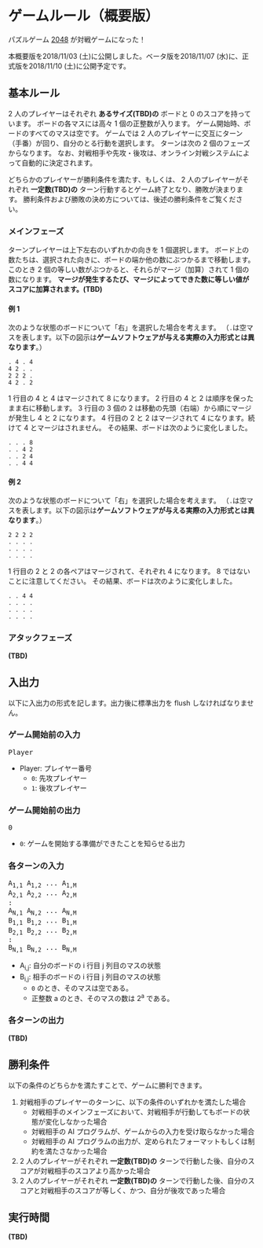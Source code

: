 # ゲームルール（**概要版**）

パズルゲーム [2048](<https://ja.wikipedia.org/wiki/2048_(%E3%82%B2%E3%83%BC%E3%83%A0)>) が対戦ゲームになった！

本概要版を2018/11/03 (土)に公開しました。ベータ版を2018/11/07 (水)に、正式版を2018/11/10 (土)に公開予定です。

## 基本ルール

2 人のプレイヤーはそれぞれ **あるサイズ(TBD)の** ボードと 0 のスコアを持っています。
ボードの各マスには高々 1 個の正整数が入ります。
ゲーム開始時、ボードのすべてのマスは空です。
ゲームでは 2 人のプレイヤーに交互にターン（手番）が回り、自分のとる行動を選択します。
ターンは次の 2 個のフェーズからなります。
なお、対戦相手や先攻・後攻は、オンライン対戦システムによって自動的に決定されます。

どちらかのプレイヤーが勝利条件を満たす、もしくは、
2 人のプレイヤーがそれぞれ **一定数(TBD)の** ターン行動するとゲーム終了となり、勝敗が決まります。
勝利条件および勝敗の決め方については、後述の勝利条件をご覧ください。

### メインフェーズ

ターンプレイヤーは上下左右のいずれかの向きを 1 個選択します。
ボード上の数たちは、選択された向きに、ボードの端か他の数にぶつかるまで移動します。
このとき 2 個の等しい数がぶつかると、それらがマージ（加算）されて 1 個の数になります。
**マージが発生するたび、マージによってできた数に等しい値がスコアに加算されます。(TBD)**

#### 例 1

次のような状態のボードについて「右」を選択した場合を考えます。
（`.`は空マスを表します。以下の図示は**ゲームソフトウェアが与える実際の入力形式とは異なります**。）

```
. 4 . 4
4 2 . .
2 2 2 .
4 2 . 2
```

1 行目の 4 と 4 はマージされて 8 になります。
2 行目の 4 と 2 は順序を保ったまま右に移動します。
3 行目の 3 個の 2 は移動の先頭（右端）から順にマージが発生し 4 と 2 になります。
4 行目の 2 と 2 はマージされて 4 になります。続けて 4 とマージはされません。
その結果、ボードは次のように変化しました。

```
. . . 8
. . 4 2
. . 2 4
. . 4 4
```

#### 例 2

次のような状態のボードについて「右」を選択した場合を考えます。
（`.`は空マスを表します。以下の図示は**ゲームソフトウェアが与える実際の入力形式とは異なります**。）

```
2 2 2 2
. . . .
. . . .
. . . .
```

1 行目の 2 と 2 の各ペアはマージされて、それぞれ 4 になります。 8 ではないことに注意してください。
その結果、ボードは次のように変化しました。

```
. . 4 4
. . . .
. . . .
. . . .
```

### アタックフェーズ

**(TBD)**

## 入出力

以下に入出力の形式を記します。出力後に標準出力を flush しなければなりません。

### ゲーム開始前の入力

<pre>
Player
</pre>

- Player: プレイヤー番号
  - `0`: 先攻プレイヤー
  - `1`: 後攻プレイヤー

### ゲーム開始前の出力

<pre>
0
</pre>

- `0`: ゲームを開始する準備ができたことを知らせる出力

### 各ターンの入力

<pre>
A<sub>1,1</sub> A<sub>1,2</sub> ... A<sub>1,M</sub>
A<sub>2,1</sub> A<sub>2,2</sub> ... A<sub>2,M</sub>
:
A<sub>N,1</sub> A<sub>N,2</sub> ... A<sub>N,M</sub>
B<sub>1,1</sub> B<sub>1,2</sub> ... B<sub>1,M</sub>
B<sub>2,1</sub> B<sub>2,2</sub> ... B<sub>2,M</sub>
:
B<sub>N,1</sub> B<sub>N,2</sub> ... B<sub>N,M</sub>
</pre>

- A<sub>i,j</sub>: 自分のボードの i 行目 j 列目のマスの状態
- B<sub>i,j</sub>: 相手のボードの i 行目 j 列目のマスの状態
  - `0` のとき、そのマスは空である。
  - 正整数 a のとき、そのマスの数は 2<sup>a</sup> である。

### 各ターンの出力

**(TBD)**

## 勝利条件

以下の条件のどちらかを満たすことで、ゲームに勝利できます。

1. 対戦相手のプレイヤーのターンに、以下の条件のいずれかを満たした場合
   - 対戦相手のメインフェーズにおいて、対戦相手が行動してもボードの状態が変化しなかった場合
   - 対戦相手の AI プログラムが、ゲームからの入力を受け取らなかった場合
   - 対戦相手の AI プログラムの出力が、定められたフォーマットもしくは制約を満たさなかった場合
1. 2 人のプレイヤーがそれぞれ **一定数(TBD)の** ターンで行動した後、自分のスコアが対戦相手のスコアより高かった場合
1. 2 人のプレイヤーがそれぞれ **一定数(TBD)の** ターンで行動した後、自分のスコアと対戦相手のスコアが等しく、かつ、自分が後攻であった場合

## 実行時間

**(TBD)**
